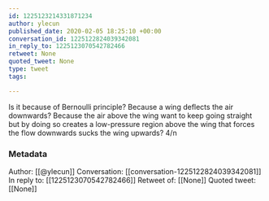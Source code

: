 ```yaml
---
id: 1225123214331871234
author: ylecun
published_date: 2020-02-05 18:25:10 +00:00
conversation_id: 1225122824039342081
in_reply_to: 1225123070542782466
retweet: None
quoted_tweet: None
type: tweet
tags:

---
```


Is it because of Bernoulli principle? 
Because a wing deflects the air downwards? 
Because the air above the wing want to keep going straight but by doing so creates a low-pressure region above the wing that forces the flow downwards sucks the wing upwards?
4/n

### Metadata

Author: [[@ylecun]]
Conversation: [[conversation-1225122824039342081]]
In reply to: [[1225123070542782466]]
Retweet of: [[None]]
Quoted tweet: [[None]]
